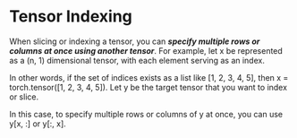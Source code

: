 # Tensor Indexing

When slicing or indexing a tensor, you can ***specify multiple rows or columns at once using another tensor***. For example, let x be represented as a (n, 1) dimensional tensor, with each element serving as an index.

In other words, if the set of indices exists as a list like [1, 2, 3, 4, 5], then x = torch.tensor([1, 2, 3, 4, 5]). Let y be the target tensor that you want to index or slice.

In this case, to specify multiple rows or columns of y at once, you can use y[x, :] or y[:, x].
